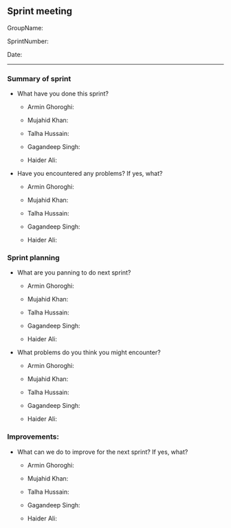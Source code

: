 ## Sprint meeting

 GroupName: 
 
 SprintNumber:
 
 Date: 
 
 ______
 
 ### Summary of sprint
 
 * What have you done this sprint?
 
    * Armin Ghoroghi: 
 
    * Mujahid Khan:
 
    * Talha Hussain:
 
    * Gagandeep Singh:
 
    * Haider Ali:
    
 * Have you encountered any problems? If yes, what?  
 
    * Armin Ghoroghi: 
 
    * Mujahid Khan:
 
    * Talha Hussain:
 
    * Gagandeep Singh:
 
    * Haider Ali:
    
### Sprint planning

* What are you panning to do next sprint?

    * Armin Ghoroghi: 
 
    * Mujahid Khan:
 
    * Talha Hussain:
 
    * Gagandeep Singh:
 
    * Haider Ali:
    
 * What problems do you think you might encounter? 
 
    * Armin Ghoroghi: 
 
    * Mujahid Khan:
 
    * Talha Hussain:
 
    * Gagandeep Singh:
 
    * Haider Ali:
    
 ### Improvements:
 
 * What can we do to improve for the next sprint? If yes, what? 
 
    * Armin Ghoroghi: 
 
    * Mujahid Khan:
 
    * Talha Hussain:
 
    * Gagandeep Singh:
 
    * Haider Ali:

